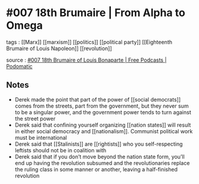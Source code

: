 # #007 18th Brumaire | From Alpha to Omega

tags
: [[Marx]] [[marxism]] [[politics]] [[political party]] [[Eighteenth Brumaire of Louis Napoleon]] [[revolution]]

source
: [#007 18th Brumaire of Louis Bonaparte | Free Podcasts | Podomatic](https://www.podomatic.com/podcasts/fromalpha2omega/episodes/2020-07-06T01_00_00-07_00)


## Notes

-   Derek made the point that part of the power of [[social democrats]] comes from the streets, part from the government, but they never sum to be a singular power, and the government power tends to turn against the street power
-   Derek said that confining yourself organizing [[nation states]] will result in either social democracy and [[nationalism]]. Communist political work must be international
-   Derek said that [[Stalinists]] are [[rightists]] who you self-respecting leftists should not be in coalition with
-   Derek said that if you don&rsquo;t move beyond the nation state form, you&rsquo;ll end up having the revolution subsumed and the revolutionaries replace the ruling class in some manner or another, leaving a half-finished revolution
